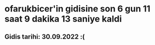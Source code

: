# ofarukbicer'in gidisine son 6 gun 11 saat 9 dakika 13 saniye kaldi

## Gidis tarihi: 30.09.2022 :(